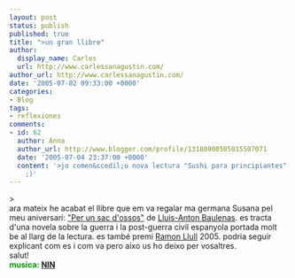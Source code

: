 ```yaml
---
layout: post
status: publish
published: true
title: ">un gran llibre"
author:
  display_name: Carles
  url: http://www.carlessanagustin.com/
author_url: http://www.carlessanagustin.com/
date: '2005-07-02 09:33:00 +0000'
categories:
- Blog
tags:
- reflexiones
comments:
- id: 62
  author: Anna
  author_url: http://www.blogger.com/profile/13180900505015507071
  date: '2005-07-04 23:37:00 +0000'
  content: '>jo comen&ccedil;u nova lectura "Sushi para principiantes" de Marian KEyes"
    ;)'
---
```

<p>><img src="http://battellemedia.com/archives/old%20book%206.gif" alt="" border="0" /><br />ara mateix he acabat el llibre que em va regalar ma germana Susana pel meu aniversari: <a href="http://www.llibreriaona.com/llibres/P/PER+UN+SAC+D%27OSSOS+-PREMI+RAMON+LLUL+2005-,84-9708-148.htm" target="_blank">"Per un sac d'ossos"</a> de <a href="http://www.uoc.edu/lletra/noms/labaulenas/" target="_blank">Lluis-Anton Baulenas</a>. es tracta d'una novela sobre la guerra i la post-guerra civil espanyola portada molt be al llarg de la lectura. es tamb&eacute; premi <a href="http://www.llull.com/" target="_blank">Ramon Llull</a> 2005. podria seguir explicant com es i com va pero aixo us ho deixo per vosaltres.<br />salut!<br /><span style="font-weight:bold;color:rgb(0,153,0);">musica: <a href="http://www.nin.com/" target="_blank">NIN</a></span></p>
